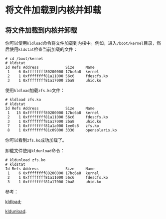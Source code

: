 # 将文件加载到内核并卸载

## 将文件加载到内核并卸载

你可以使用`kldload`命令将文件加载到内核中。例如，进入`/boot/kernel`目录，然后使用`kldstat`检查当前加载的文件：

```
# cd /boot/kernel
# kldstat
Id Refs Address            Size     Name
 1    6 0xffffffff80200000 17bc6a8  kernel
 2    1 0xffffffff81a11000 56c6     fdescfs.ko
 3    1 0xffffffff81a17000 2ba8     uhid.ko 
```

使用`kldload`加载`zfs.ko`文件：

```
# kldload zfs.ko
# kldstat
Id Refs Address            Size     Name
 1   15 0xffffffff80200000 17bc6a8  kernel
 2    1 0xffffffff81a11000 56c6     fdescfs.ko
 3    1 0xffffffff81a17000 2ba8     uhid.ko
 7    1 0xffffffff81a1a000 1ee0c8   zfs.ko
 8    1 0xffffffff81c09000 3330     opensolaris.ko 
```

你可以看到`zfs.ko`成功加载了。

卸载文件使用`kldunload`命令：

```
# kldunload zfs.ko
# kldstat
Id Refs Address            Size     Name
 1    6 0xffffffff80200000 17bc6a8  kernel
 2    1 0xffffffff81a11000 56c6     fdescfs.ko
 3    1 0xffffffff81a17000 2ba8     uhid.ko 
```

参考：

[kldload](https://www.freebsd.org/cgi/man.cgi?kldload(8));

[kldunload](https://www.freebsd.org/cgi/man.cgi?kldunload(8)).
